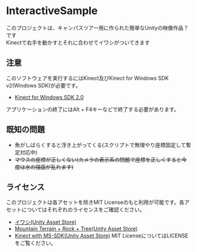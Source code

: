 # InteractiveSample
このプロジェクトは、キャンパスツアー用に作られた簡単なUnityの映像作品？です  
Kinectで右手を動かすとそれに合わせてイワシがついてきます  

## 注意
このソフトウェアを実行するにはKinect及びKinect for Windows SDK v2(Windows SDK)が必要です。
* [Kinect for Windows SDK 2.0](https://developer.microsoft.com/en-us/windows/kinect)
 
アプリケーションの終了にはAlt + F4キーなどで終了する必要があります。

## 既知の問題
* 魚がしばらくすると浮き上がってくる(スクリプトで無理やり座標固定して暫定対応中)
* ~~マウスの座標が正しくない(カメラの表示系の問題で座標を正しくすると今度は水の描画が乱れます)~~

## ライセンス
このプロジェクトは各アセットを除きMIT Licenseのもと利用が可能です。各アセットについてはそれぞれのライセンスをご確認ください。  
* [イワシ(Unity Asset Store)](https://assetstore.unity.com/packages/3d/characters/animals/37963)
* [Mountain Terrain + Rock + Tree(Unity Asset Store)](https://assetstore.unity.com/packages/3d/environments/landscapes/97905)  
* [Kinect with MS-SDK(Unity Asset Store)](https://assetstore.unity.com/packages/tools/kinect-with-ms-sdk-7747)
MIT LicenseについてはLICENSEをご覧ください。